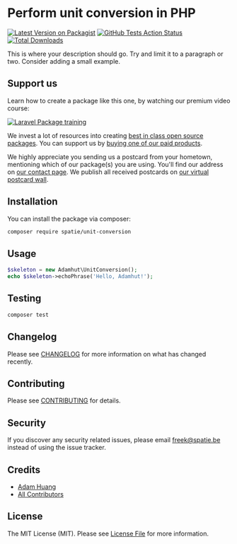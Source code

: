 # Perform unit conversion in PHP

[![Latest Version on Packagist](https://img.shields.io/packagist/v/spatie/unit-conversion.svg?style=flat-square)](https://packagist.org/packages/spatie/unit-conversion)
[![GitHub Tests Action Status](https://img.shields.io/github/workflow/status/spatie/unit-conversion/run-tests?label=tests)](https://github.com/spatie/unit-conversion/actions?query=workflow%3Arun-tests+branch%3Amaster)
[![Total Downloads](https://img.shields.io/packagist/dt/spatie/unit-conversion.svg?style=flat-square)](https://packagist.org/packages/spatie/unit-conversion)


This is where your description should go. Try and limit it to a paragraph or two. Consider adding a small example.

## Support us

Learn how to create a package like this one, by watching our premium video course:

[![Laravel Package training](https://spatie.be/github/package-training.jpg)](https://laravelpackage.training)

We invest a lot of resources into creating [best in class open source packages](https://spatie.be/open-source). You can support us by [buying one of our paid products](https://spatie.be/open-source/support-us).

We highly appreciate you sending us a postcard from your hometown, mentioning which of our package(s) you are using. You'll find our address on [our contact page](https://spatie.be/about-us). We publish all received postcards on [our virtual postcard wall](https://spatie.be/open-source/postcards).

## Installation

You can install the package via composer:

```bash
composer require spatie/unit-conversion
```

## Usage

``` php
$skeleton = new Adamhut\UnitConversion();
echo $skeleton->echoPhrase('Hello, Adamhut!');
```

## Testing

``` bash
composer test
```

## Changelog

Please see [CHANGELOG](CHANGELOG.md) for more information on what has changed recently.

## Contributing

Please see [CONTRIBUTING](CONTRIBUTING.md) for details.

## Security

If you discover any security related issues, please email freek@spatie.be instead of using the issue tracker.

## Credits

- [Adam Huang](https://github.com/AdamHuang)
- [All Contributors](../../contributors)

## License

The MIT License (MIT). Please see [License File](LICENSE.md) for more information.
